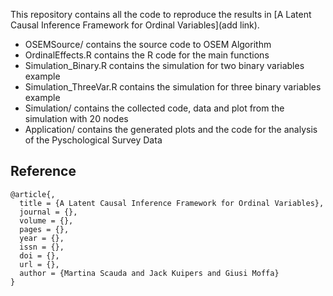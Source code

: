 This repository contains all the code to reproduce the results in [A Latent Causal Inference Framework for Ordinal Variables](add link).

- OSEMSource/ contains the source code to OSEM Algorithm
- OrdinalEffects.R contains the R code for the main functions 
- Simulation_Binary.R contains the simulation for two binary variables example 
- Simulation_ThreeVar.R contains the simulation for three binary variables example
- Simulation/ contains the collected code, data and plot from the simulation with 20 nodes 
- Application/ contains the generated plots and the code for the analysis of the Pyschological Survey Data


Reference
---------

```
@article{,
  title = {A Latent Causal Inference Framework for Ordinal Variables},
  journal = {},
  volume = {},
  pages = {},
  year = {},
  issn = {},
  doi = {},
  url = {},
  author = {Martina Scauda and Jack Kuipers and Giusi Moffa}
}
```

        
